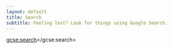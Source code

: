 ```yaml
---
layout: default
title: Search
subtitle: Feeling lost? Look for things using Google Search.
---
```


<script type="text/javascript">
  (function() {
    var cx = '014150256298900832872:s8rvmeouysq';
    var gcse = document.createElement('script');
    gcse.type = 'text/javascript';
    gcse.async = true;
    gcse.src = 'https://cse.google.com/cse.js?cx=' + cx;
    var s = document.getElementsByTagName('script')[0];
    s.parentNode.insertBefore(gcse, s);
  })();
</script>
<gcse:search></gcse:search>

